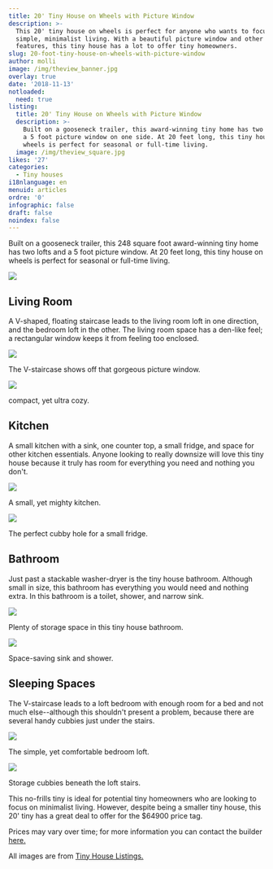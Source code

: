 ```yaml
---
title: 20' Tiny House on Wheels with Picture Window
description: >-
  This 20' tiny house on wheels is perfect for anyone who wants to focus on
  simple, minimalist living. With a beautiful picture window and other unique
  features, this tiny house has a lot to offer tiny homeowners. 
slug: 20-foot-tiny-house-on-wheels-with-picture-window
author: molli
image: /img/theview_banner.jpg
overlay: true
date: '2018-11-13'
notloaded:
  need: true
listing:
  title: 20' Tiny House on Wheels with Picture Window
  description: >-
    Built on a gooseneck trailer, this award-winning tiny home has two lofts and
    a 5 foot picture window on one side. At 20 feet long, this tiny house on
    wheels is perfect for seasonal or full-time living. 
  image: /img/theview_square.jpg
likes: '27'
categories:
  - Tiny houses
i18nlanguage: en
menuid: articles
ordre: '0'
infographic: false
draft: false
noindex: false
---
```

Built on a gooseneck trailer, this 248 square foot award-winning tiny home has two lofts and a 5 foot picture window. At 20 feet long, this tiny house on wheels is perfect for seasonal or full-time living. 

![](/img/theview.jpeg)

## Living Room

A V-shaped, floating staircase leads to the living room loft in one direction, and the bedroom loft in the other. The living room space has a den-like feel; a rectangular window keeps it from feeling too enclosed. 

![](/img/theview2.jpeg)

<span class="figcaption">The V-staircase shows off that gorgeous picture window.</span>

![](/img/theview3.jpeg)

<span class="figcaption">compact, yet ultra cozy.</span>

## Kitchen

A small kitchen with a sink, one counter top, a small fridge, and space for other kitchen essentials. Anyone looking to really downsize will love this tiny house because it truly has room for everything you need and nothing you don't.

![](/img/theview4.jpeg)

<span class="figcaption">A small, yet mighty kitchen.</span>

![](/img/theview5.jpeg)

<span class="figcaption">The perfect cubby hole for a small fridge.</span>

## Bathroom

Just past a stackable washer-dryer is the tiny house bathroom. Although small in size, this bathroom has everything you would need and nothing extra. In this bathroom is a toilet, shower, and narrow sink. 

![](/img/theview6.jpeg)

<span class="figcaption">Plenty of storage space in this tiny house bathroom.</span>

![](/img/theview7.jpeg)

<span class="figcaption">Space-saving sink and shower.</span>

## Sleeping Spaces

The V-staircase leads to a loft bedroom with enough room for a bed and not much else--although this shouldn't present a problem, because there are several handy cubbies just under the stairs. 

![](/img/theview8.jpeg)

<span class="figcaption">The simple, yet comfortable bedroom loft.</span>

![](/img/theview9.jpeg)

<span class="figcaption">Storage cubbies beneath the loft stairs.</span>

This no-frills tiny is ideal for potential tiny homeowners who are looking to focus on minimalist living. However, despite being a smaller tiny house, this 20' tiny has a great deal to offer for the $64900 price tag. 

Prices may vary over time; for more information you can contact the builder [here.](https://tinyhousechattanooga.com/contact/) 

All images are from [Tiny House Listings.](https://tinyhouselistings.com/listings/cleveland-tn-12-award-winning-20ft-thow-with-huge-porthole-window-by-award-winning-builder)
